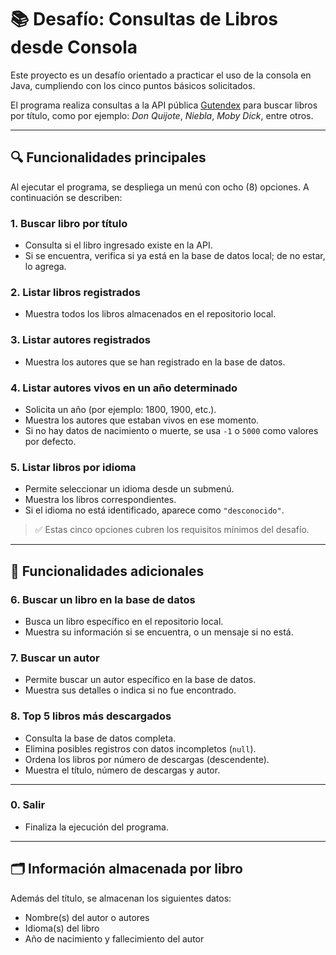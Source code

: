 # 📚 Desafío: Consultas de Libros desde Consola

Este proyecto es un desafío orientado a practicar el uso de la consola en Java, cumpliendo con los cinco puntos básicos solicitados.

El programa realiza consultas a la API pública [Gutendex](https://gutendex.com/) para buscar libros por título, como por ejemplo: *Don Quijote*, *Niebla*, *Moby Dick*, entre otros.

---

## 🔍 Funcionalidades principales

Al ejecutar el programa, se despliega un menú con ocho (8) opciones. A continuación se describen:

### 1. Buscar libro por título  
- Consulta si el libro ingresado existe en la API.  
- Si se encuentra, verifica si ya está en la base de datos local; de no estar, lo agrega.  

### 2. Listar libros registrados  
- Muestra todos los libros almacenados en el repositorio local.  

### 3. Listar autores registrados  
- Muestra los autores que se han registrado en la base de datos.  

### 4. Listar autores vivos en un año determinado  
- Solicita un año (por ejemplo: 1800, 1900, etc.).  
- Muestra los autores que estaban vivos en ese momento.  
- Si no hay datos de nacimiento o muerte, se usa `-1` o `5000` como valores por defecto.

### 5. Listar libros por idioma  
- Permite seleccionar un idioma desde un submenú.  
- Muestra los libros correspondientes.  
- Si el idioma no está identificado, aparece como `"desconocido"`.

> ✅ Estas cinco opciones cubren los requisitos mínimos del desafío.

---

## 🧩 Funcionalidades adicionales

### 6. Buscar un libro en la base de datos  
- Busca un libro específico en el repositorio local.  
- Muestra su información si se encuentra, o un mensaje si no está.

### 7. Buscar un autor  
- Permite buscar un autor específico en la base de datos.  
- Muestra sus detalles o indica si no fue encontrado.

### 8. Top 5 libros más descargados  
- Consulta la base de datos completa.  
- Elimina posibles registros con datos incompletos (`null`).  
- Ordena los libros por número de descargas (descendente).  
- Muestra el título, número de descargas y autor.

---

### 0. Salir  
- Finaliza la ejecución del programa.

---

## 🗂️ Información almacenada por libro

Además del título, se almacenan los siguientes datos:

- Nombre(s) del autor o autores  
- Idioma(s) del libro  
- Año de nacimiento y fallecimiento del autor  
